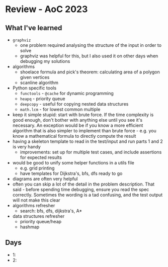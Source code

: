 # Review - AoC 2023

## What I've learned

- `graphviz`
  - one problem required analysing the structure of the input in order to solve
  - graphviz was helpful for this, but I also used it on other days when debugging my solutions
- algorithms
  - shoelace formula and pick's theorem: calculating area of a polygon given vertices
  - scanline algorithm
- Python specific tools
  - `functools` - `@cache` for dynamic programming
  - `heapq` - priority queue
  - `deepcopy` - useful for copying nested data structures
  - `math.lcm` - for lowest common multiple
- keep it simple stupid: start with brute force. If the time complexity is good enough, don't bother with anything else until you see it's necessary. An exception would be if you know a more efficient algorithm that is also simpler to implement than brute force - e.g. you know a mathematical formula to directly compute the result
- having a skeleton template to read in the test/input and run parts 1 and 2 is very handy
  - improvements: set up for multiple test cases, and include assertions for expected results
- would be good to unify some helper functions in a utils file
  - e.g. grid printing
  - have templates for Dijkstra's, bfs, dfs ready to go
- diagrams are often very helpful
- often you can skip a lot of the detail in the problem description. That said - before spending time debugging, ensure you read the spec correctly. Sometimes the wording is a tad confusing, and the test output will not make this clear
- algorithms refresher
  - search: bfs, dfs, dijkstra's, A*
- data structures refresher
  - priority queue/heap
  - hashmap

## Days

- 1: 
- 2: